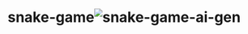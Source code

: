 # snake-game![snake-game-ai-gen](https://github.com/vidushijhunjhunwala/snake-game/assets/171278357/12e0cb54-d4ad-4445-81e7-82864b50abf9)

